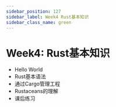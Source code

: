 ```yaml
---
sidebar_position: 127
sidebar_label: Week4 Rust基本知识
sidebar_class_name: green
---
```


# Week4: Rust基本知识

- Hello World
- Rust基本语法
- 通过Cargo管理工程
- Rustaceans的理解
- 课后练习
